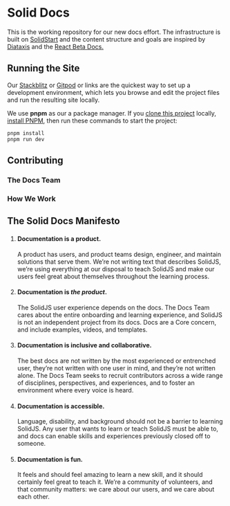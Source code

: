 # Solid Docs

This is the working repository for our new docs effort. The infrastructure is built on [SolidStart](https://github.com/solidjs/solid-start) and the content structure and goals are inspired by [Diataxis](https://diataxis.fr/) and the [React Beta Docs.](https://diataxis.fr/)

## Running the Site

Our [Stackblitz](https://stackblitz.com/fork/github/solidjs/solid-docs-next/) or [Gitpod](https://gitpod.io/#https://github.com/solidjs/solid-docs-next) or links are the quickest way to set up a development environment, which lets you browse and edit the project files and run the resulting site locally.

We use **pnpm** as our a package manager. If you [clone this project](https://docs.github.com/en/repositories/creating-and-managing-repositories/cloning-a-repository) locally, [install PNPM](https://pnpm.io/installation), then run these commands to start the project:

```shell
pnpm install
pnpm run dev
```
## Contributing

### The Docs Team

### How We Work

## The Solid Docs Manifesto

1. <h4>Documentation is a product.</h4> A product has users, and product teams design, engineer, and maintain solutions that serve them. We’re not writing text that describes SolidJS, we’re using everything at our disposal to teach SolidJS and make our users feel great about themselves throughout the learning process.
2. <h4>Documentation is <em>the product</em>.</h4> The SolidJS user experience depends on the docs. The Docs Team cares about the entire onboarding and learning experience, and SolidJS is not an independent project from its docs. Docs are a Core concern, and include examples, videos, and templates.
3. <h4>Documentation is inclusive and collaborative.</h4> The best docs are not written by the most experienced or entrenched user, they’re not written with one user in mind, and they’re not written alone. The Docs Team seeks to recruit contributors across a wide range of disciplines, perspectives, and experiences, and to foster an environment where every voice is heard.
4. <h4>Documentation is accessible.</h4> Language, disability, and background should not be a barrier to learning SolidJS. Any user that wants to learn or teach SolidJS must be able to, and docs can enable skills and experiences previously closed off to someone.
5. <h4>Documentation is fun.</h4> It feels and should feel amazing to learn a new skill, and it should certainly feel great to teach it. We’re a community of volunteers, and that community matters: we care about our users, and we care about each other.
